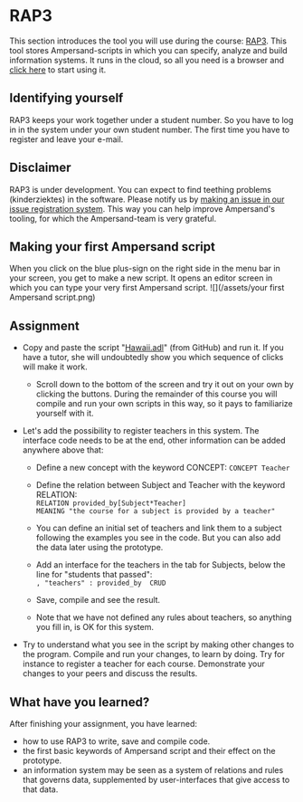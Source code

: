 # RAP3

This section introduces the tool you will use during the course: [RAP3](http://ampersand.tarski.nl/RAP3). This tool stores Ampersand-scripts in which you can specify, analyze and build information systems. It runs in the cloud, so all you need is a browser and [click here](http://ampersand.tarski.nl/RAP3) to start using it.

## Identifying yourself

RAP3 keeps your work together under a student number. So you have to log in in the system under your own student number. The first time you have to register and leave your e-mail.

## Disclaimer

RAP3 is under development. You can expect to find teething problems \(kinderziektes\) in the software. Please notify us by [making an issue in our issue registration system](https://github.com/AmpersandTarski/RAP/issues). This way you can help improve Ampersand's tooling, for which the Ampersand-team is very grateful.

## Making your first Ampersand script

When you click on the blue plus-sign on the right side in the menu bar in your screen, you get to make a new script. It opens an editor screen in which you can type your very first Ampersand script. ![](/assets/your first Ampersand script.png)

## Assignment

* Copy and paste the script "[Hawaii.adl](https://github.com/AmpersandTarski/ampersand-models/blob/master/Hawaii/Hawaii.adl)" \(from GitHub\) and run it. If you have a tutor, she will undoubtedly show you which sequence of clicks will make it work. 
  * Scroll down to the bottom of the screen and try it out on your own by clicking the buttons. During the remainder of this course you will compile and run your own scripts in this way, so it pays to familiarize yourself with it.
* Let's add the possibility to register teachers in this system. The interface code needs to be at the end, other information can be added anywhere above that:

  * Define a new concept with the keyword CONCEPT: `CONCEPT Teacher`
  * Define the relation between Subject and Teacher with the keyword RELATION:  
    `RELATION provided_by[Subject*Teacher]`  
    `MEANING "the course for a subject is provided by a teacher"`

  * You can define an initial set of teachers and link them to a subject following the examples you see in the code. But you can also add the data later using the prototype.

  * Add an interface for the teachers in the tab for Subjects, below the line for "students that passed":  
    `, "teachers" : provided_by  CRUD`

  * Save, compile and see the result.

  * Note that we have not defined any rules about teachers, so anything you fill in, is OK for this system.

* Try to understand what you see in the script by making other changes to the program. Compile and run your changes, to learn by doing. Try for instance to register a teacher for each course. Demonstrate your changes to your peers and discuss the results.

## What have you learned?

After finishing your assignment, you have learned:

* how to use RAP3 to write, save and compile code.
* the first basic keywords of Ampersand script and their effect on the prototype.
* an information system may be seen as a system of relations and rules that governs data, supplemented by user-interfaces that give access to that data.



